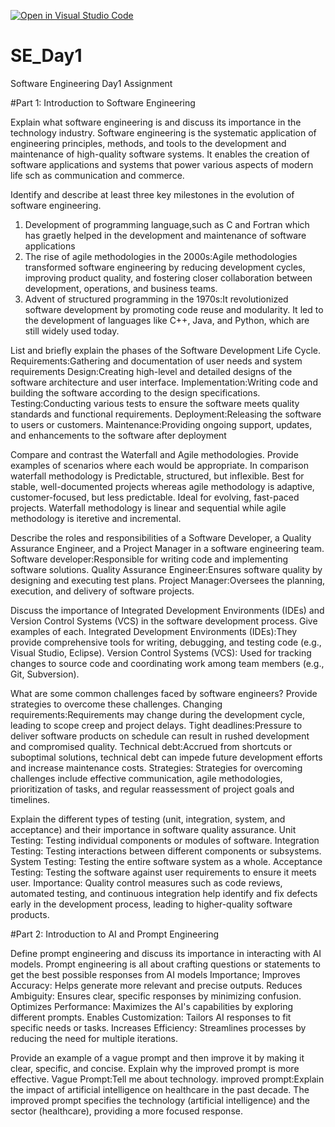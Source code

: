 [![Open in Visual Studio Code](https://classroom.github.com/assets/open-in-vscode-2e0aaae1b6195c2367325f4f02e2d04e9abb55f0b24a779b69b11b9e10269abc.svg)](https://classroom.github.com/online_ide?assignment_repo_id=15555550&assignment_repo_type=AssignmentRepo)
# SE_Day1
Software Engineering Day1 Assignment

#Part 1: Introduction to Software Engineering

Explain what software engineering is and discuss its importance in the technology industry.
  Software engineering is the systematic application of engineering principles, methods, and tools to the development and maintenance of high-quality software systems.
  It enables the creation of software applications and systems that power various aspects of modern life sch as communication and commerce.


Identify and describe at least three key milestones in the evolution of software engineering.
  1.  Development of programming language,such as C and Fortran which has graetly helped in the development and maintenance of software applications
  2.  The rise of agile methodologies in the 2000s:Agile methodologies transformed software engineering by reducing development cycles, improving product quality, and fostering closer collaboration between development, operations, and business teams.
  3.  Advent of structured programming in the 1970s:It revolutionized software development by promoting code reuse and modularity. It led to the development of languages like C++, Java, and Python, which are still widely used today.
  

List and briefly explain the phases of the Software Development Life Cycle.
  Requirements:Gathering and documentation of user needs and system requirements
  Design:Creating high-level and detailed designs of the software architecture and user interface.
  Implementation:Writing code and building the software according to the design specifications.
  Testing:Conducting various tests to ensure the software meets quality standards and functional requirements.
  Deployment:Releasing the software to users or customers.
  Maintenance:Providing ongoing support, updates, and enhancements to the software after deployment

Compare and contrast the Waterfall and Agile methodologies. Provide examples of scenarios where each would be appropriate.
In comparison waterfall methodology is Predictable, structured, but inflexible. Best for stable, well-documented projects whereas
agile methodology is adaptive, customer-focused, but less predictable. Ideal for evolving, fast-paced projects.
Waterfall methodology is linear and sequential while agile methodology is iteretive and incremental. 





Describe the roles and responsibilities of a Software Developer, a Quality Assurance Engineer, and a Project Manager in a software engineering team.
Software developer:Responsible for writing code and implementing software solutions.
Quality Assurance Engineer:Ensures software quality by designing and executing test plans.
Project Manager:Oversees the planning, execution, and delivery of software projects.

Discuss the importance of Integrated Development Environments (IDEs) and Version Control Systems (VCS) in the software development process. Give examples of each.
Integrated Development Environments (IDEs):They provide comprehensive tools for writing, debugging, and testing code (e.g., Visual Studio, Eclipse).
Version Control Systems (VCS): Used for tracking changes to source code and coordinating work among team members (e.g., Git, Subversion).

What are some common challenges faced by software engineers? Provide strategies to overcome these challenges.
Changing requirements:Requirements may change during the development cycle, leading to scope creep and project delays.
Tight deadlines:Pressure to deliver software products on schedule can result in rushed development and compromised quality.
Technical debt:Accrued from shortcuts or suboptimal solutions, technical debt can impede future development efforts and increase maintenance costs.
Strategies: Strategies for overcoming challenges include effective communication, agile methodologies, prioritization of tasks, and regular reassessment of project goals and timelines.

Explain the different types of testing (unit, integration, system, and acceptance) and their importance in software quality assurance.
Unit Testing: Testing individual components or modules of software.
Integration Testing: Testing interactions between different components or subsystems.
System Testing: Testing the entire software system as a whole.
Acceptance Testing: Testing the software against user requirements to ensure it meets user. 
Importance: Quality control measures such as code reviews, automated testing, and continuous integration help identify and fix defects early in the development process, leading to higher-quality software products.

#Part 2: Introduction to AI and Prompt Engineering


Define prompt engineering and discuss its importance in interacting with AI models.
  Prompt engineering is all about crafting questions or statements to get the best possible responses from AI models
  Importance;
  Improves Accuracy: Helps generate more relevant and precise outputs.
  Reduces Ambiguity: Ensures clear, specific responses by minimizing confusion.
  Optimizes Performance: Maximizes the AI's capabilities by exploring different prompts.
  Enables Customization: Tailors AI responses to fit specific needs or tasks.
  Increases Efficiency: Streamlines processes by reducing the need for multiple iterations.

Provide an example of a vague prompt and then improve it by making it clear, specific, and concise. Explain why the improved prompt is more effective.
Vague Prompt:Tell me about technology.
improved prompt:Explain the impact of artificial intelligence on healthcare in the past decade.
The improved prompt specifies the technology (artificial intelligence) and the sector (healthcare), providing a more focused response.
